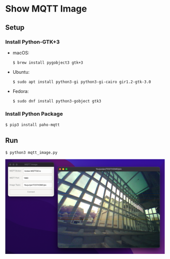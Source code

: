 # Show MQTT Image

## Setup

### Install Python-GTK+3

- macOS:
    ```
    $ brew install pygobject3 gtk+3
    ```

- Ubuntu:
    ```
    $ sudo apt install python3-gi python3-gi-cairo gir1.2-gtk-3.0
    ```

- Fedora:
    ```
    $ sudo dnf install python3-gobject gtk3
    ```

### Install Python Package

```
$ pip3 install paho-mqtt
```

## Run

```
$ python3 mqtt_image.py
```

![image](img/img1.png)

